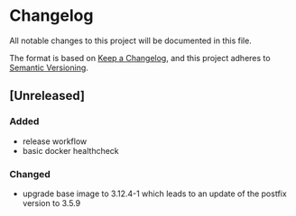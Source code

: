 # Changelog
All notable changes to this project will be documented in this file.

The format is based on [Keep a Changelog](https://keepachangelog.com/en/1.0.0/),
and this project adheres to [Semantic Versioning](https://semver.org/spec/v2.0.0.html).

## [Unreleased]
### Added
- release workflow
- basic docker healthcheck

### Changed
- upgrade base image to 3.12.4-1 which leads to an update of the postfix version to 3.5.9